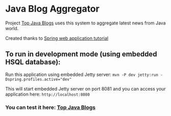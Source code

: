 <h1>Java Blog Aggregator</h1>

<p>Project <a href="https://top-java-blogs.herokuapp.com/" target="_blank" title="Top Java Blogs">Top Java Blogs</a> uses this system to aggregate latest news from Java world.</p>

<p>Created thanks to <a href="https://www.youtube.com/playlist?list=PLmcxdcWPhFqMq2BctGktOcIJKUw23wJeh" target="_blank" title="Spring web application tutorial ">Spring web application tutorial </a> </p>

<h2>To run in development mode (using embedded HSQL database):</h2>

<p>
Run this application using embedded Jetty server: <code>mvn -P dev jetty:run -Dspring.profiles.active="dev"</code>
</p>

<p>This will start embedded Jetty server on port 8081 and you can access your application here: <code>http://localhost:8080</code></p>

<h3>You can test it here: <a href="https://top-java-blogs.herokuapp.com/" target="_blank" title="Top Java Blogs">Top Java Blogs</a><h3>
